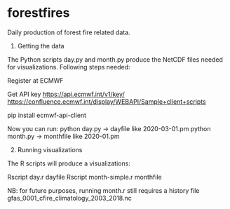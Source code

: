 # forestfires
Daily production of forest fire related data.

1. Getting the data 

The Python scripts day.py and month.py produce the NetCDF files needed for visualizations. Following steps needed:

Register at ECMWF

Get API key https://api.ecmwf.int/v1/key/
https://confluence.ecmwf.int/display/WEBAPI/Sample+client+scripts

pip install ecmwf-api-client

Now you can run:
python day.py
-> dayfile like 2020-03-01.pm
python month.py
-> monthfile like 2020-01.pm

2. Running visualizations

The R scripts will produce a visualizations:

Rscript day.r dayfile
Rscript month-simple.r monthfile

NB: for future purposes, running month.r still requires a history file gfas_0001_cfire_climatology_2003_2018.nc


